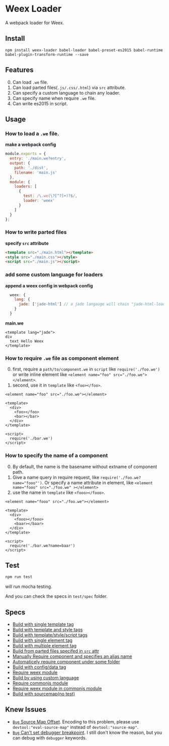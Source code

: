 # Weex Loader

A webpack loader for Weex.

## Install

```
npm install weex-loader babel-loader babel-preset-es2015 babel-runtime babel-plugin-transform-runtime --save
```

## Features

0. Can load `.we` file.
0. Can load parted files(`.js/.css/.html`) via `src` attribute.
0. Can specify a custom language to chain any loader.
0. Can specify name when require `.we` file.
0. Can write es2015 in script.

## Usage

### How to load a `.we` file.

**make a webpack config**
```javascript
module.exports = {
  entry: './main.we?entry',
  output: {
    path: './dist',
    filename: 'main.js'
  },
  module: {
    loaders: [
      {
        test: /\.we(\?[^?]+)?$/,
        loader: 'weex'
      }
    ]
  }
};
```

### How to write parted files

**specify `src` attribute**
```html
<template src="./main.html"></template>
<style src="./main.css"></style>
<script src="./main.js"></script>
```

### add some custom language for loaders

**append a weex config in webpack config**
```javascript
  weex: {
    lang: {
      jade: ['jade-html'] // a jade langauge will chain "jade-html-loader"
    }
  }
```

**main.we**
```
<template lang="jade">
div
  text Hello Weex
</template>
```

### How to require `.we` file as component element

0. first, require a `path/to/component.we` in `script` like `require('./foo.we')` or write inline element like `<element name="foo" src="./foo.we"></element>`.
1. second, use it in `template` like `<foo></foo>`.

```
<element name="foo" src="./foo.we"></element>

<template>
  <div>
    <foo></foo>
    <bar></bar>
  </div>
</template>

<script>
  require('./bar.we')
</script>
```

### How to specify the name of a component

0. By default, the name is the basename without extname of component path.
1. Give a name query in require request, like `require('./foo.we?name="fooo"')`. Or specify a name attribute in element, like `<element name="fooo" src="./foo.we" ></element>`
2. use the name in `template` like `<fooo></fooo>`.

```
<element name="fooo" src="./foo.we"></element>

<template>
  <div>
    <fooo></fooo>
    <baar></baar>
  </div>
</template>

<script>
  require('./bar.we?name=baar')
</script>
```

## Test

```bash
npm run test
```
will run mocha testing.

And you can check the specs in `test/spec` folder.

## Specs

- [Build with single template tag](test/spec/a.we)
- [Build with template and style tags](test/spec/b.we)
- [Build with template/style/script tags](test/spec/c.we)
- [Build with single element tag](test/spec/d.we)
- [Build with multiple element tag](test/spec/e.we)
- [Build from parted files specifed in `src` attr](test/spec/f.we)
- [Manually Require component and specifies an alias name](test/spec/g.we)
- [Automaticely require component under some folder](test/spec/h.we)
- [Build with config/data tag](test/spec/i.we)
- [Require weex module](test/spec/j.we)
- [Build by using custom language](test/spec/k.we)
- [Require commonjs module](test/spec/l.we)
- [Require weex module in commonjs module](test/spec/m.we)
- [Build with sourcemap(no test)](test/spec/n.we)

## Knew Issues

- [`Bug` Source Map Offset](https://github.com/webpack/webpack/issues/2145). Encoding to this problem, please use `devtool:"eval-source-map"` instead of `devtool:"source-map"`.
- [`Bug` Can't set debugger breakpoint](#). I still don't know the reason, but you can debug with `debugger` keywords.





